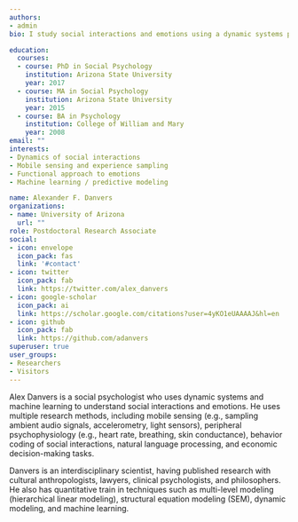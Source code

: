 ```yaml
---
authors:
- admin
bio: I study social interactions and emotions using a dynamic systems perspective and advanced quantitative modeling.

education:
  courses:
  - course: PhD in Social Psychology
    institution: Arizona State University
    year: 2017
  - course: MA in Social Psychology
    institution: Arizona State University
    year: 2015
  - course: BA in Psychology
    institution: College of William and Mary
    year: 2008
email: ""
interests:
- Dynamics of social interactions
- Mobile sensing and experience sampling
- Functional approach to emotions
- Machine learning / predictive modeling

name: Alexander F. Danvers
organizations:
- name: University of Arizona
  url: ""
role: Postdoctoral Research Associate
social:
- icon: envelope
  icon_pack: fas
  link: '#contact'
- icon: twitter
  icon_pack: fab
  link: https://twitter.com/alex_danvers
- icon: google-scholar
  icon_pack: ai
  link: https://scholar.google.com/citations?user=4yKO1eUAAAAJ&hl=en
- icon: github
  icon_pack: fab
  link: https://github.com/adanvers
superuser: true
user_groups:
- Researchers
- Visitors
---
```


Alex Danvers is a social psychologist who uses dynamic systems and machine learning to understand social interactions and emotions. He uses multiple research methods, including mobile sensing (e.g., sampling ambient audio signals, accelerometry, light sensors), peripheral psychophysiology (e.g., heart rate, breathing, skin conductance), behavior coding of social interactions, natural language processing, and economic decision-making tasks.

Danvers is an interdisciplinary scientist, having published research with cultural anthropologists, lawyers, clinical psychologists, and philosophers. He also has quantitative train in techniques such as multi-level modeling (hierarchical linear modeling), structural equation modeling (SEM), dynamic modeling, and machine learning.
